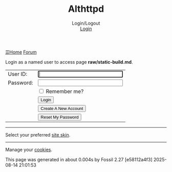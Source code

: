 <!DOCTYPE html>
<html>
<head>
<meta charset="UTF-8">
<base href="https://sqlite.org/althttpd/login">
<meta http-equiv="Content-Security-Policy" content="default-src 'self' data:; script-src 'self' 'nonce-35f83119fb7c098025ae08cc371ac427115cf7372de7181b'; style-src 'self' 'unsafe-inline'; img-src * data:">
<meta name="viewport" content="width=device-width, initial-scale=1.0">
<title>Althttpd: Login/Logout</title>
<link rel="alternate" type="application/rss+xml" title="RSS Feed"  href="/althttpd/timeline.rss">
<link rel="stylesheet" href="/althttpd/style.css?id=a1528015" type="text/css">
</head>
<body class="login rpage-login cpage-login">
<header>
  <div class="title"><h1>Althttpd</h1>Login/Logout</div>
  <div class="status">
    <a href='/althttpd/login'>Login</a>

  </div>
</header>
<nav class="mainmenu" title="Main Menu">
  <a id='hbbtn' href='/althttpd/sitemap' aria-label='Site Map'>&#9776;</a><a href='/althttpd/home' class=''>Home</a>
<a href='/althttpd/forum' class=''>Forum</a>

</nav>
<nav id="hbdrop" class='hbdrop' title="sitemap"></nav>
<div class="content"><span id="debugMsg"></span>

<p>Login as a named user to access page <b>raw/static-build.md</b>.
<form method="POST" data-action='/althttpd/login' action='/althttpd/login' >
<input type="hidden" name="csrf" value="X4NxUm8fHjwVYdN">
<input type="hidden" name="g" value="raw/static-build.md?at=trunk">
<table class="login_out">
<tr>
  <td class="form_label" id="userlabel1">User ID:</td>
  <td><input type="text" id="u" aria-labelledby="userlabel1" name="u" size="30" value="" autofocus></td>
</tr>
<tr>
 <td class="form_label" id="pswdlabel">Password:</td>
 <td><input aria-labelledby="pswdlabel" type="password" id="p" name="p" value="" size="30">
</td>
</tr>
<tr>
  <td></td>
  <td><input type="checkbox" name="remember" value="1" id="remember-me" >
  <label for="remember-me">Remember me?</label></td>
</tr>
<tr>
  <td></td>
  <td><input type="submit" name="in" value="Login">
</tr>
<tr>
  <td></td>
  <td><input type="submit" name="self" value="Create A New Account">
</tr>
<tr>
  <td></td>
  <td><input type="submit" name="pwreset" value="Reset My Password">
</tr>
</table>
</form>
<hr><p>
Select your preferred <a href="/althttpd/skins">site skin</a>.
</p>
<hr><p>
Manage your <a href="/althttpd/cookies">cookies</a>.</p>
</div>
<footer>
This page was generated in about
0.004s by
Fossil 2.27 [e58112a4f3] 2025-08-14 21:01:53
</footer>
<script nonce="35f83119fb7c098025ae08cc371ac427115cf7372de7181b">/* style.c:899 */
function debugMsg(msg){
var n = document.getElementById("debugMsg");
if(n){n.textContent=msg;}
}
</script>
<script nonce='35f83119fb7c098025ae08cc371ac427115cf7372de7181b'>
/* hbmenu.js *************************************************************/
(function() {
var hbButton = document.getElementById("hbbtn");
if (!hbButton) return;
if (!document.addEventListener) return;
var panel = document.getElementById("hbdrop");
if (!panel) return;
if (!panel.style) return;
var panelBorder = panel.style.border;
var panelInitialized = false;
var panelResetBorderTimerID = 0;
var animate = panel.style.transition !== null && (typeof(panel.style.transition) == "string");
var animMS = panel.getAttribute("data-anim-ms");
if (animMS) {
animMS = parseInt(animMS);
if (isNaN(animMS) || animMS == 0)
animate = false;
else if (animMS < 0)
animMS = 400;
}
else
animMS = 400;
var panelHeight;
function calculatePanelHeight() {
panel.style.maxHeight = '';
var es   = window.getComputedStyle(panel),
edis = es.display,
epos = es.position,
evis = es.visibility;
panel.style.visibility = 'hidden';
panel.style.position   = 'absolute';
panel.style.display    = 'block';
panelHeight = panel.offsetHeight + 'px';
panel.style.display    = edis;
panel.style.position   = epos;
panel.style.visibility = evis;
}
function showPanel() {
if (panelResetBorderTimerID) {
clearTimeout(panelResetBorderTimerID);
panelResetBorderTimerID = 0;
}
if (animate) {
if (!panelInitialized) {
panelInitialized = true;
calculatePanelHeight();
panel.style.transition = 'max-height ' + animMS +
'ms ease-in-out';
panel.style.overflowY  = 'hidden';
panel.style.maxHeight  = '0';
}
setTimeout(function() {
panel.style.maxHeight = panelHeight;
panel.style.border    = panelBorder;
}, 40);
}
panel.style.display = 'block';
document.addEventListener('keydown',panelKeydown,true);
document.addEventListener('click',panelClick,false);
}
var panelKeydown = function(event) {
var key = event.which || event.keyCode;
if (key == 27) {
event.stopPropagation();
panelToggle(true);
}
};
var panelClick = function(event) {
if (!panel.contains(event.target)) {
panelToggle(true);
}
};
function panelShowing() {
if (animate) {
return panel.style.maxHeight == panelHeight;
}
else {
return panel.style.display == 'block';
}
}
function hasChildren(element) {
var childElement = element.firstChild;
while (childElement) {
if (childElement.nodeType == 1)
return true;
childElement = childElement.nextSibling;
}
return false;
}
window.addEventListener('resize',function(event) {
panelInitialized = false;
},false);
hbButton.addEventListener('click',function(event) {
event.stopPropagation();
event.preventDefault();
panelToggle(false);
},false);
function panelToggle(suppressAnimation) {
if (panelShowing()) {
document.removeEventListener('keydown',panelKeydown,true);
document.removeEventListener('click',panelClick,false);
if (animate) {
if (suppressAnimation) {
var transition = panel.style.transition;
panel.style.transition = '';
panel.style.maxHeight = '0';
panel.style.border = 'none';
setTimeout(function() {
panel.style.transition = transition;
}, 40);
}
else {
panel.style.maxHeight = '0';
panelResetBorderTimerID = setTimeout(function() {
panel.style.border = 'none';
panelResetBorderTimerID = 0;
}, animMS);
}
}
else {
panel.style.display = 'none';
}
}
else {
if (!hasChildren(panel)) {
var xhr = new XMLHttpRequest();
xhr.onload = function() {
var doc = xhr.responseXML;
if (doc) {
var sm = doc.querySelector("ul#sitemap");
if (sm && xhr.status == 200) {
panel.innerHTML = sm.outerHTML;
showPanel();
}
}
}
var url = hbButton.href + (hbButton.href.includes("?")?"&popup":"?popup")
xhr.open("GET", url);
xhr.responseType = "document";
xhr.send();
}
else {
showPanel();
}
}
}
})();
</script>
</body>
</html>
